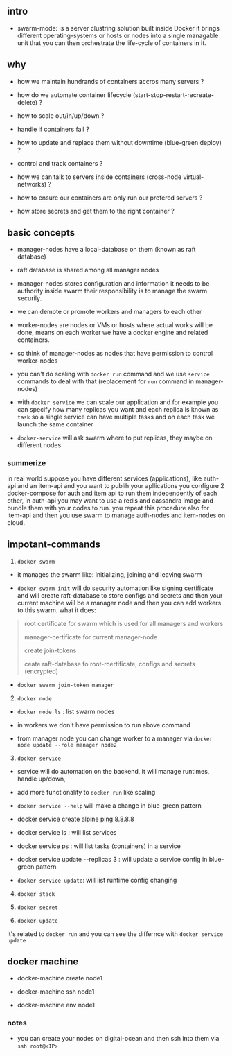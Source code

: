 ## intro
- swarm-mode: is a server clustring solution built inside Docker
it brings different operating-systems or hosts or nodes 
into a single managable unit that you can then orchestrate
the life-cycle of containers in it.

## why
- how we maintain hundrands of containers accros many servers ?

- how do we automate container lifecycle (start-stop-restart-recreate-delete) ?

- how to scale out/in/up/down ?

- handle if containers fail ?

- how to update and replace them without downtime (blue-green deploy) ?

- control and track containers ?

- how we can talk to servers inside containers (cross-node virtual-networks) ?

- how to ensure our containers are only run our prefered servers ?

- how store secrets and get them to the right container ?

## basic concepts

- manager-nodes have a local-database on them (known as raft database)

- raft database is shared among all manager nodes

- manager-nodes stores configuration and information it needs to be authority 
inside swarm their responsibility is to manage the swarm securily.

- we can demote or promote workers and managers to each other

- worker-nodes are nodes or VMs or hosts where actual works will be done, 
means on each worker we have a docker engine and related containers.

- so think of manager-nodes as nodes that have permission to control
worker-nodes

- you can't do scaling with `docker run` command and we use
`service` commands to deal with that (replacement for `run` command in manager-nodes)

- with `docker service` we can scale our application and for example you
can specify how many replicas you want and each replica is known as `task`
so a single service can have multiple tasks and on each task we launch the
same container

- `docker-service` will ask swarm where to put replicas, they maybe on different nodes

### summerize
in real world suppose you have different services (applications), like
auth-api and an item-api and you want to publih your apllications
you configure 2 docker-compose for auth and item api to run them
independently of each other, in auth-api you may want to use a
redis and cassandra image and bundle them with your codes to run.
you repeat this procedure also for item-api and then you use swarm
to manage auth-nodes and item-nodes on cloud.

## impotant-commands

1. `docker swarm`

- it manages the swarm like: initializing, joining and leaving swarm

- `docker swarm init` will do security automation like signing certificate and
will create raft-database to store configs and secrets and then your current
machine will be a manager node and then you can add workers to this swarm.
what it does:
> root certificate for swarm which is used for all managers and workers
>
> manager-certificate for current manager-node
>
> create join-tokens 
>
> ceate raft-database fo root-rcertificate, configs and secrets (encrypted)

- `docker swarm join-token manager`

2. `docker node`

- `docker node ls` : list swarm nodes

- in workers we don't have permission to run above command

- from manager node you can change worker to a manager via
`docker node update --role manager node2`

3. `docker service`

- service will do automation on the backend, it will manage runtimes,
handle up/down, 

- add more functionality to `docker run` like scaling

- `docker service --help` will make a change in blue-green pattern

- docker service create alpine ping 8.8.8.8

- docker service ls : will list services

- docker service ps <service-id> : will list tasks (containers) in a service

- docker service update <service-id> --replicas 3 : will update 
a service config in blue-green pattern

- `docker service update`: will list runtime config changing

4. `docker stack`

5. `docker secret`

6. `docker update`

it's related to `docker run` and you can see the differnce with `docker service update`

## docker machine

- docker-machine create node1

- docker-machine ssh node1

- docker-machine env node1

### notes
- you can create your nodes on digital-ocean and then
ssh into them via `ssh root@<IP>`
